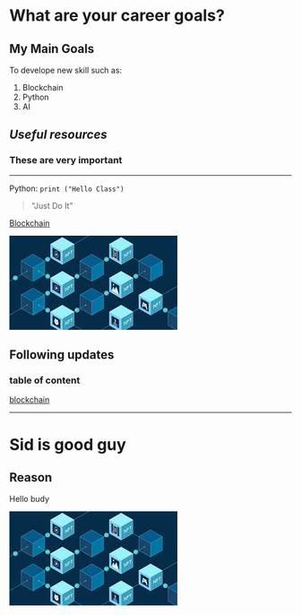 # What are your career goals?
## My Main Goals

To develope new skill such as:
1. Blockchain
2. Python
3. AI

## *Useful resources*
### **These are very important**
---
Python:
`print ("Hello Class")`
> "Just Do It"

[Blockchain](https://www.blockchain.com)

![Block Chain](/Blockchain/download.jpeg)

Following updates
---
### table of content
[blockchain](/Blockchain/)

--- 
# Sid is good guy
## Reason
Hello budy

![block](/Blockchain/download.jpeg)